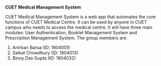 **CUET Medical Management System**

CUET Medical Management System is a web app that automates the core functions of CUET Medical Centre. It can be used by anyone in CUET campus who needs to access the medical centre. It will have three main modules: User Authentication, Booklet Management System and Prescription Management System. The group members are:
1. Anirban Barua (ID: 1804001)
2. Saikat Chowdhury (ID: 1804013)
3. Binoy Das Gupta (ID: 1804032)
